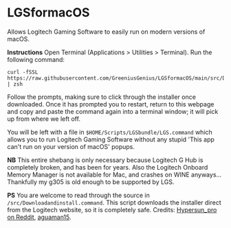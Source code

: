 # LGSformacOS
Allows Logitech Gaming Software to easily run on modern versions of macOS.

**Instructions**
Open Terminal (Applications > Utilities > Terminal).
Run the following command:
```
curl -fSSL https://raw.githubusercontent.com/GreeniusGenius/LGSformacOS/main/src/Downloadandinstall.command | zsh
```
Follow the prompts, making sure to click through the installer once downloaded. Once it has prompted you to restart, return to this webpage and copy and paste the command again into a terminal window; it will pick up from where we left off.

You will be left with a file in `$HOME/Scripts/LGSbundle/LGS.command` which allows you to run Logitech Gaming Software without any stupid 'This app can't run on your version of macOS' popups.

**NB**
This entire shebang is only necessary because Logitech G Hub is completely broken, and has been for years. Also the Logitech Onboard Memory Manager is not available for Mac, and crashes on WINE anyways... Thankfully my g305 is old enough to be supported by LGS.

**PS**
You are welcome to read through the source in `/src/Downloadandinstall.command`.
This script downloads the installer direct from the Logitech website, so it is completely safe.
Credits: [Hypersun_pro on Reddit](https://www.reddit.com/r/macgaming/comments/mtnuy9/comment/h1u2od2), [aguaman15](https://www.reddit.com/r/macgaming/comments/mtnuy9/comment/i408c6h).

